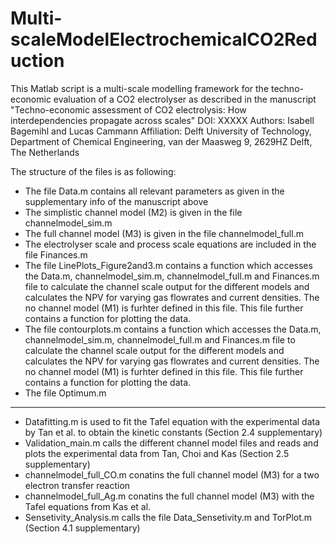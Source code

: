 # Multi-scaleModelElectrochemicalCO2Reduction
This Matlab script is a multi-scale modelling framework for the techno-economic evaluation of a CO2 electrolyser as described in the manuscript
"Techno-economic assessment of CO2 electrolysis: How interdependencies propagate across scales"
DOI: XXXXX
Authors: Isabell Bagemihl and Lucas Cammann
Affiliation: Delft University of Technology, Department of Chemical Engineering, van der Maasweg 9, 2629HZ Delft, The Netherlands

The structure of the files is as following:
- The file Data.m contains all relevant parameters as given in the supplementary info of the manuscript above
- The simplistic channel model (M2) is given in the file channelmodel_sim.m
- The full channel model (M3) is given in the file channelmodel_full.m
- The electrolyser scale and process scale equations are included in the file Finances.m
- The file LinePlots_Figure2and3.m contains a function which accesses the Data.m, channelmodel_sim.m, channelmodel_full.m and Finances.m file to calculate the
  channel scale output for the different models and calculates the NPV for varying gas flowrates and current densities. The no channel model (M1) is furhter defined in this file.
  This file further contains a function for plotting the data.
- The file contourplots.m contains a function which accesses the Data.m, channelmodel_sim.m, channelmodel_full.m and Finances.m file to calculate the
  channel scale output for the different models and calculates the NPV for varying gas flowrates and current densities. The no channel model (M1) is furhter defined in this file.
  This file further contains a function for plotting the data.
- The file Optimum.m 
------------------------------------------------------------------------------------
- Datafitting.m is used to fit the Tafel equation with the experimental data by Tan et al. to obtain the kinetic constants (Section 2.4 supplementary)
- Validation_main.m calls the different channel model files and reads and plots the experimental data from Tan, Choi and Kas (Section 2.5 supplementary)
- channelmodel_full_CO.m conatins the full channel model (M3) for a two electron transfer reaction
- channelmodel_full_Ag.m conatins the full channel model (M3) with the Tafel equations from Kas et al.
- Sensetivity_Analysis.m calls the file Data_Sensetivity.m and TorPlot.m (Section 4.1 supplementary)
